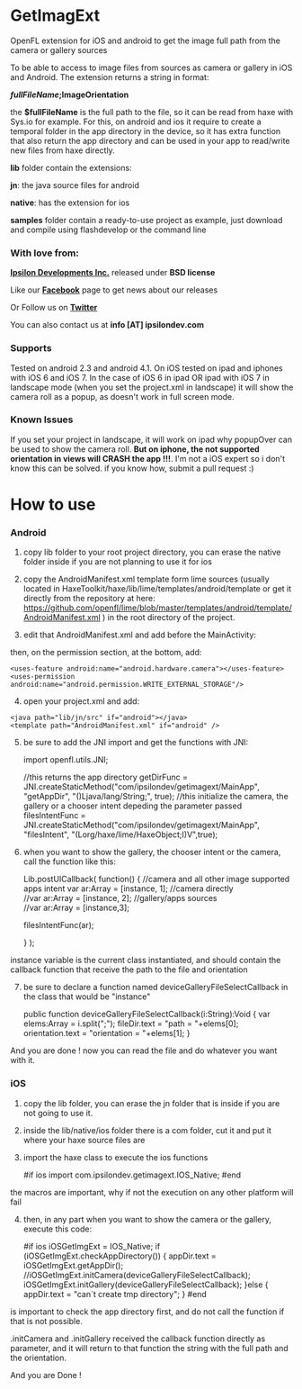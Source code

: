 GetImagExt
==========

OpenFL extension for iOS and android to get the image full path from the camera or gallery sources

To be able to access to image files from sources as camera or gallery in iOS and Android. The extension returns a string in format:

**$fullFileName;$ImageOrientation**

the **$fullFileName** is the full path to the file, so it can be read from haxe with Sys.io for example. For this, on android and ios it require to create a temporal folder in the app directory in the device, so it has extra function that also return the app directory and can be used in your app to read/write new files from haxe directly.

**lib** folder contain the extensions:

**jn**: the java source files for android

**native**: has the extension for ios

**samples** folder contain a ready-to-use project as example, just download and compile using flashdevelop or the command line

### With love from:

**[Ipsilon Developments Inc.](http://www.ipsilondev.com)** released under **BSD license**

Like our **[Facebook](http://www.facebook.com/ipsilondev)** page to get news about our releases

Or Follow us on **[Twitter](https://twitter.com/ipsilondev)**

You can also contact us at **info [AT] ipsilondev.com**

### Supports

Tested on android 2.3 and android 4.1. On iOS tested on ipad and iphones with iOS 6 and iOS 7.
In the case of iOS 6 in ipad OR ipad with iOS 7 in landscape mode (when you set the project.xml in landscape) it will show the camera roll as a popup, as doesn't work in full screen mode.

### Known Issues

If you set your project in landscape, it will work on ipad why popupOver can be used to show the camera roll.
**But on iphone, the not supported orientation in views will CRASH the app !!!**. I'm not a iOS expert so i don't know this can be solved. if you know how, submit a pull request :)


How to use
==========

### Android

1) copy lib folder to your root project directory, you can erase the native folder inside if you are not planning to use it for ios

2) copy the AndroidManifest.xml template form lime sources (usually located in HaxeToolkit/haxe/lib/lime/templates/android/template or get it directly from the repository at here: https://github.com/openfl/lime/blob/master/templates/android/template/AndroidManifest.xml ) in the root directory of the project.

3) edit that AndroidManifest.xml and add before the MainActivity:

	<activity android:name="com.ipsilondev.getimagext.IntentManagerZ" android:screenOrientation="portrait" android:configChanges="locale"></activity>

then, on the permission section, at the bottom, add:

	<uses-feature android:name="android.hardware.camera"></uses-feature>
	<uses-permission android:name="android.permission.WRITE_EXTERNAL_STORAGE"/> 


4) open your project.xml and add:

<!-- including java files for the android extension -->
	<java path="lib/jn/src" if="android"></java>
	<template path="AndroidManifest.xml" if="android" />

5) be sure to add the JNI import and get the functions with JNI:

	import openfl.utils.JNI;

	//this returns the app directory
	getDirFunc = JNI.createStaticMethod("com/ipsilondev/getimagext/MainApp", "getAppDir", "()Ljava/lang/String;", true);
	//this initialize the camera, the gallery or a chooser intent depeding the parameter passed
	filesIntentFunc = JNI.createStaticMethod("com/ipsilondev/getimagext/MainApp", "filesIntent", "(Lorg/haxe/lime/HaxeObject;I)V",true);

6) when you want to show the gallery, the chooser intent or the camera, call the function like this:

	Lib.postUICallback( function()
	{
	//camera and all other image supported apps intent
	var ar:Array<Dynamic> = [instance, 1];
	//camera directly	
	//var ar:Array<Dynamic> = [instance, 2];
	//gallery/apps sources	
	//var ar:Array<Dynamic> = [instance,3];
	
	filesIntentFunc(ar);
	
	} );
		
instance variable is the current class instantiated, and should contain the callback function that receive the path to the file and orientation

7) be sure to declare a function named deviceGalleryFileSelectCallback in the class that would be "instance" 

	public function deviceGalleryFileSelectCallback(i:String):Void {
		var elems:Array<String> = i.split(";");
		fileDir.text = "path = "+elems[0];
		orientation.text = "orientation = "+elems[1];
	}
	
And you are done ! now you can read the file and do whatever you want with it.

### iOS

1) copy the lib folder, you can erase the jn folder that is inside if you are not going to use it.

2) inside the lib/native/ios folder there is a com folder, cut it and put it where your haxe source files are

3) import the haxe class to execute the ios functions

	#if ios
	import com.ipsilondev.getimagext.IOS_Native;
	#end

the macros are important, why if not the execution on any other platform will fail

4) then, in any part when you want to show the camera or the gallery, execute this code:

	#if ios
	iOSGetImgExt = IOS_Native;
    	if (iOSGetImgExt.checkAppDirectory()) {
			appDir.text = iOSGetImgExt.getAppDir();
			//iOSGetImgExt.initCamera(deviceGalleryFileSelectCallback);
			iOSGetImgExt.initGallery(deviceGalleryFileSelectCallback);
		}else {
			appDir.text = "can´t create tmp directory";
	}
	#end

is important to check the app directory first, and do not call the function if that is not possible.

.initCamera and .initGallery received the callback function directly as parameter, and it will return to that function the string with the full path and the orientation.

And you are Done !
